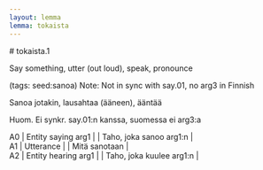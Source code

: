 ```yaml
---
layout: lemma
lemma: tokaista
---
```


<div class="sense">
# <span class="sensename">tokaista.1</span>

<span class="description">Say something, utter (out loud), speak, pronounce</span>

(tags: seed:sanoa) Note: Not in sync with say.01, no arg3 in Finnish

<span class="description">Sanoa jotakin, lausahtaa (ääneen), ääntää</span>

Huom. Ei synkr. say.01:n kanssa, suomessa ei arg3:a

A0 | Entity saying arg1 |   | Taho, joka sanoo arg1:n |  
A1 | Utterance |   | Mitä sanotaan |  
A2 | Entity hearing arg1 |   | Taho, joka kuulee arg1:n |  

</div>

